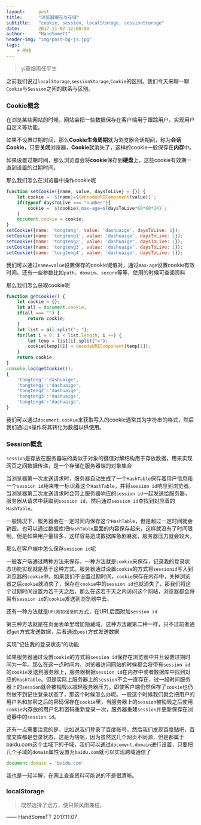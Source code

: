 ```yaml
---
layout:     post
title:      "浏览器缓存与存储"
subtitle: 	"cookie, session, localStorage, sessionStorage"
date:       2017-11-07 12:00:00
author:     "HandSomeTT"
header-img: "img/post-bg-js.jpg"
tags:
    - 网络
---
```


>yi蓑烟雨任平生


之前我们说过`localStorage`,`sessionStorage`,`Cookie`的区别。我们今天来聊一聊`Cookie`与`Session`之间的联系与区别。

### Cookie概念

在浏览某些网站的时候，网站会把一些数据保存在客户端用于跟踪用户，实现用户自定义等功能。

如果不设置过期时间，那么**Cookie生命周期**就为浏览器会话期间，称为**会话Cookie**，只要**关闭**浏览器，**Cookie**就消失了，这样的cookie一般保存在**内存**中。

如果设置过期时间，那么浏览器会将**cookie**保存到**硬盘**上，这些cookie有效期一直到设置的过期时间。

那么我们怎么在浏览器中操作cookie呢
```js
function setCookie({name, value, daysToLive} = {}) {
	let cookie = `${name}=${encodeURIComponent(value)}`;
	if(typeof daysToLive === "number"){
		cookie = `${cookie};max-age=${daysToLive*60*60*24}`;
	}
	document.cookie = cookie;
}
setCookie({name: 'tongteng', value: 'dashuaige', daysToLive: 1});
setCookie({name: 'tongteng1', value: 'dashuaige', daysToLive: 1});
setCookie({name: 'tongteng2', value: 'dashuaige', daysToLive: 1});
setCookie({name: 'tongteng3', value: 'dashuaige', daysToLive: 1});
setCookie({name: 'tongteng4', value: 'dashuaige', daysToLive: 1});
```

我们可以通过`name=value`设置保存的cookie键值对，通过`max-age`设置cookie有效时间。还有一些参数比如`path`、`domain`、`secure`等等，使用的时候可查阅资料

那么我们怎么获取cookie呢
```js
function getCookie() {
	let cookie = {};
	let all = document.cookie;
	if(all === "") {
		return cookie;
	}
	let list = all.split("; ");
	for(let i = 0; i < list.length; i ++) {
		let temp = list[i].split("=");
		cookie[temp[0]] = decodeURIComponent(temp[1]);
	}
	return cookie;
}
console.log(getCookie());
{
	'tongteng':'dashuaige',
	'tongteng1':'dashuaige',
	'tongteng2':'dashuaige',
	'tongteng3':'dashuaige',
	'tongteng4':'dashuaige',
}
```

我们可以通过`document.cookie`来获取写入的cookie通常其为字符串的格式，然后我们通过js操作将其转化为数组以供使用。



### Session概念

`session`是存放在服务器端的类似于对象的键值对解结构用于存放数据，用来实现网页之间数据传递，是一个存储在服务器端的对象集合

当浏览器第一次发送请求时，服务器自动生成了一个`HashTable`保存着用户信息和一个`session id`用来唯一标识着这个`HashTable`，并将`session id`响应到浏览器。当浏览器第二次发送请求时会带上服务器响应的`session id`一起发送给服务器，服务器从请求中获取到`session id`，然后通过`session id`查找到对应着的`HashTable`。

一般情况下，服务器会在一定时间内保存这个`HashTable`，但是超过一定时间就会销毁。也可以通过数据库把`HashTable`里面的内容保存起来，这样就没有了时间限制，但是如果用户量较多，这样容易造成数据库急剧暴涨，服务器压力就会较大。

那么在客户端中怎么保存`session id`呢

一般客户端通过两种方法来保存，一种方法就是`cookie`来保存，记录我的登录状态功能实现就是基于这种方式。服务器通过设置`cookie`的方式将`sessionid`写入到浏览器的`cookie`中。如果我们不设置过期时间，`cookie`保存在内存中，关掉浏览器之后`cookie`就消失了，保存在`cookie`中的`session id`也就消失了，那我们将这个过期时间设置为若干天之后，那么在这若干天之内访问这个网站，浏览器都会将带有`session id`的`cookie`发送到浏览器中去。

还有一种方法就是`URL附加信息的`方式，在URL后面附加`session id`

第三种方法就是在页面表单里增加隐藏域，这种方法跟第二种一样，只不过前者通过`get`方式发送数据，后者通过`post`方式发送数据



实现“记住我的登录状态”的功能

如果服务器通过设置`cookie`的方式将`session id`保存在浏览器中并且设置过期时间为一年。那么在这一点时间内，浏览器访问网站的时候都会将带有`session id`的`cookie`发送到服务器上，服务器根据`session id`在内存中或者数据库中找到对应的`HashTable`。但是实际上服务器上的`session`不会一直存在，过一段时间服务器上的`session`就会被销毁以减轻服务器压力，即使客户端仍然保存了`cookie`也仍然做不到记住登录状态了，那这个时候怎么办呢。一般这个时候我们就会把用户的用户名和加密之后的密码保存在`cookie`里，当服务器上的`session`被销毁之后使用`cookie`内存放的用户名和密码重新登录一次，服务器重建`session`并更新保存在浏览器中的`session id`。


还有一点需要注意的是，比如说我们登录了百度账号，然后我们发现百度贴吧，百度文库都是登录状态，这是为啥呢，因为虽然这几个网页不同源，但是都属于baidu.com这个主域下的子域，我们可以通过`document.domain`进行设置，只要把几个子域的`domain`属性设置为`baidu.com`就可以实现跨域通信了
```js
document.domain = 'baidu.com'
```

我也是一知半解，在网上查查资料可能说的不是很清晰。


### localStorage



>既然选择了远方，便只顾风雨兼程。

—— HandSomeTT 2017.11.07